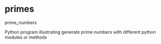 # primes
prime_numbers

Python program illustrating generate prime numbers with different python modules or methods
